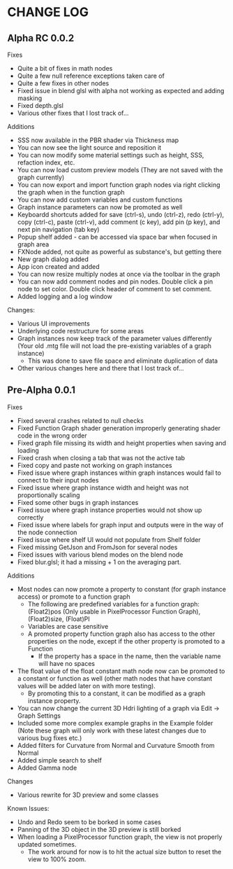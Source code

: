 CHANGE LOG
=============

Alpha RC 0.0.2
-----------------

Fixes
* Quite a bit of fixes in math nodes
* Quite a few null reference exceptions taken care of
* Quite a few fixes in other nodes
* Fixed issue in blend glsl with alpha not working as expected and adding masking
* Fixed depth.glsl
* Various other fixes that I lost track of...

Additions
* SSS now available in the PBR shader via Thickness map
* You can now see the light source and reposition it
* You can now modify some material settings such as height, SSS, refaction index, etc.
* You can now load custom preview models (They are not saved with the graph currently)
* You can now export and import function graph nodes via right clicking the graph when in the function graph
* You can now add custom variables and custom functions
* Graph instance parameters can now be promoted as well
* Keyboardd shortcuts added for save (ctrl-s), undo (ctrl-z), redo (ctrl-y), copy (ctrl-c), paste (ctrl-v), add comment (c key), add pin (p key), and next pin navigation (tab key)
* Popup shelf added - can be accessed via space bar when focused in graph area
* FXNode added, not quite as powerful as substance's, but getting there
* New graph dialog added
* App icon created and added
* You can now resize multiply nodes at once via the toolbar in the graph
* You can now add comment nodes and pin nodes. Double click a pin node to set color. Double click header of comment to set comment.
* Added logging and a log window

Changes:
* Various UI improvements
* Underlying code restructure for some areas
* Graph instances now keep track of the parameter values differently (Your old .mtg file will not load the pre-existing variables of a graph instance)
    * This was done to save file space and eliminate duplication of data
* Other various changes here and there that I lost track of...

Pre-Alpha 0.0.1
-----------------

Fixes
* Fixed several crashes related to null checks
* Fixed Function Graph shader generation improperly generating shader code in the wrong order
* Fixed graph file missing its width and height properties when saving and loading
* Fixed crash when closing a tab that was not the active tab
* Fixed copy and paste not working on graph instances
* Fixed issue where graph instances within graph instances would fail to connect to their input nodes
* Fixed issue where graph instance width and height was not proportionally scaling
* Fixed some other bugs in graph instances
* Fixed issue where graph instance properties would not show up correctly
* Fixed issue where labels for graph input and outputs were in the way of the node connection
* Fixed issue where shelf UI would not populate from Shelf folder
* Fixed missing GetJson and FromJson for several nodes
* Fixed issues with various blend modes on the blend node
* Fixed blur.glsl; it had a missing + 1 on the averaging part.

Additions
* Most nodes can now promote a property to constant (for graph instance access) or promote to a function graph
    * The following are predefined variables for a function graph: (Float2)pos (Only usable in PixelProcessor Function Graph), (Float2)size, (Float)PI
    * Variables are case sensitive
    * A promoted property function graph also has access to the other properties on the node, except if the other property is promoted to a Function
        * If the property has a space in the name, then the variable name will have no spaces
* The float value of the float constant math node now can be promoted to a constant or function as well (other math nodes that have constant values will be added later on with more testing). 
    * By promoting this to a constant, it can be modified as a graph instance property.
* You can now change the current 3D Hdri lighting of a graph via Edit -> Graph Settings
* Included some more complex example graphs in the Example folder (Note these graph will only work with these latest changes due to various bug fixes etc.)
* Added filters for Curvature from Normal and Curvature Smooth from Normal
* Added simple search to shelf
* Added Gamma node

Changes
* Various rewrite for 3D preview and some classes

Known Issues:
* Undo and Redo seem to be borked in some cases
* Panning of the 3D object in the 3D preview is still borked
* When loading a PixelProcessor function graph, the view is not properly updated sometimes. 
    * The work around for now is to hit the actual size button to reset the view to 100% zoom.